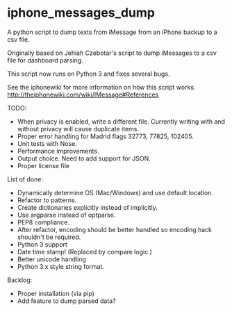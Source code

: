 iphone_messages_dump
====================

A python script to dump texts from iMessage from an iPhone backup to a csv file.

Originally based on Jehiah Czebotar's script to dump iMessages to a csv file for dashboard parsing.

This script now runs on Python 3 and fixes several bugs.

See the iphonewiki for more information on how this script works. http://theiphonewiki.com/wiki/IMessage#References

TODO:

- When privacy is enabled, write a different file. Currently writing with and without privacy will cause duplicate items.
- Proper error handling for Madrid flags 32773, 77825, 102405.
- Unit tests with Nose.
- Performance improvements.
- Output choice. Need to add support for JSON.
- Proper license file


List of done:

- Dynamically determine OS (Mac/Windows) and use default location.
- Refactor to patterns.
- Create dictionaries explicitly instead of implicitly.
- Use argparse instead of optparse.
- PEP8 compliance.
- After refactor, encoding should be better handled so encoding hack shouldn't be required.
- Python 3 support
- Date time stamp! (Replaced by compare logic.)
- Better unicode handling
- Python 3.x style string format.


Backlog:

- Proper installation (via pip)
- Add feature to dump parsed data?
